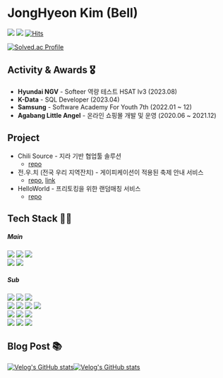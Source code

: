 <!-- ### WHERE AM I
+ 👨‍🎓 ~ 2020 사회복지학과 졸업 -->
<!-- + 📜 2021 ~ 2022 SSAFY 7th -->

# JongHyeon Kim (Bell) 
<a><img src="https://img.shields.io/badge/woaol@naver.com-20C997?style=flat-square&logo=naver&logoColor=white" /></a> 
<a><img src="https://img.shields.io/badge/whdgus269@gmail.com-EA4335?style=flat-square&logo=Gmail&logoColor=white" /></a> 
[![Hits](https://hits.seeyoufarm.com/api/count/incr/badge.svg?url=https%3A%2F%2Fgithub.com%2Fbeberiche&count_bg=%2379C83D&title_bg=%23555555&icon=&icon_color=%23E7E7E7&title=hits&edge_flat=false)](https://hits.seeyoufarm.com)

[![Solved.ac Profile](http://mazassumnida.wtf/api/v2/generate_badge?boj=beberiche)](https://solved.ac/beberiche/)

## Activity & Awards 🎖️
<!-- + **Samsung Electronics DX** - S/W 역량 테스트 Level B (2024.03) -->
<!-- + **Samsung Electronics DX** - S/W Algorithms 역량 강화 특강 (2024.02 ~ 03) -->
+ **Hyundai NGV** - Softeer 역량 테스트 HSAT lv3 (2023.08)
+ **K-Data** - SQL Developer (2023.04)
+ **Samsung** - Software Academy For Youth 7th (2022.01 ~ 12)
+ **Agabang Little Angel** - 온라인 쇼핑몰 개발 및 운영 (2020.06 ~ 2021.12)

## Project 
+ Chili Source - 지라 기반 협업툴 솔루션
  - [repo](https://github.com/beberiche/Chili-source-m)
+ 전.우.치 (전국 우리 지역잔치) - 게이피케이션이 적용된 축제 안내 서비스
  - [repo](https://github.com/beberiche/Jeon-Woo-Chi), [link](https://jeonwoochi-m.shop)
+ HelloWorld - 프리토킹을 위한 랜덤매칭 서비스
  - [repo](https://github.com/beberiche/HelloWorld)

## Tech Stack 👨‍🔧
##### Main
<img src="https://img.shields.io/badge/Java-007396?style=for-the-badge&logo=Java&logoColor=white" /> <img src="https://img.shields.io/badge/Spring Boot-6DB33F?style=for-the-badge&logo=Spring&logoColor=white" /> <img src="https://img.shields.io/badge/JPA-BCAE79?style=for-the-badge&logo=Amazon RDS&logoColor=white" /></br><img src="https://img.shields.io/badge/TypeScript-3178C6?style=for-the-badge&logo=TypeScript&logoColor=white" /> <img src="https://img.shields.io/badge/React-61DAFB?style=for-the-badge&logo=react&logoColor=white" /> 

##### Sub
<img src="https://img.shields.io/badge/MySQL-4479A1?style=flat-square&logo=MySQL&logoColor=white" /> <img src="https://img.shields.io/badge/Redis-DC382D?style=flat-square&logo=redis&logoColor=white" /> <img src="https://img.shields.io/badge/MongoDB-339933?style=flat-square&logo=mongodb&logoColor=white" /></br><img src="https://img.shields.io/badge/Node.js-339933?style=flat-square&logo=node.js&logoColor=white" /> <img src="https://img.shields.io/badge/Nest.js-E0234E?style=flat-square&logo=nestjs&logoColor=white" /> <img src="https://img.shields.io/badge/C++-00599C?style=flat-square&logo=c&logoColor=white" /> <img src="https://img.shields.io/badge/Linux-FCC624?style=flat-square&logo=linux&logoColor=white" /></br><img src="https://img.shields.io/badge/Docker-2496ED?style=flat-square&logo=docker&logoColor=white" /> <img src="https://img.shields.io/badge/AWS-232F3E?style=flat-square&logo=amazonaws&logoColor=white" /> <img src="https://img.shields.io/badge/Jenkins-D24939?style=flat-square&logo=jenkins&logoColor=white" /></br><img src="https://img.shields.io/badge/ElasticStack-005571?style=flat-square&logo=elasticstack&logoColor=white" /> <img src="https://img.shields.io/badge/Prometheus-E6522C?style=flat-square&logo=prometheus&logoColor=white" /> <img src="https://img.shields.io/badge/Grafana-F46800?style=flat-square&logo=grafana&logoColor=white" />


## Blog Post 📚
[![Velog's GitHub stats](https://velog-readme-stats.vercel.app/api?name=beberiche&slug=돈이-없는-취준생은-노트북에-배포를-했다)](https://velog.io/@beberiche/%EB%8F%88%EC%9D%B4-%EC%97%86%EB%8A%94-%EC%B7%A8%EC%A4%80%EC%83%9D%EC%9D%80-%EB%85%B8%ED%8A%B8%EB%B6%81%EC%9C%BC%EB%A1%9C-%EB%B0%B0%ED%8F%AC%EB%A5%BC-%ED%96%88%EB%8B%A4)[![Velog's GitHub stats](https://velog-readme-stats.vercel.app/api?name=beberiche&slug=npmpackage)](https://velog.io/@beberiche/npmpackage)


<!-- + beberiche's `Algolithms` <a href="https://velog.io/@beberiche/series/BOJ"><img src="https://img.shields.io/badge/Velog-20C997?style=flat-square&logo=Velog&logoColor=white" /></a> -->

<!-- + beberiche's blog `Back-end` <a href="https://beberiche.notion.site/SSAFY-bc173c83a9d444038f5185ef452e2f19"><img src="https://img.shields.io/badge/Notion-000000?style=flat-square&logo=Notion&logoColor=white" /></a> -->

<!-- ### MY Tech Stack `Front-end`
<img src="https://img.shields.io/badge/HTML5-E34F26?style=flat-square&logo=HTML5&logoColor=white" /> 
<img src="https://img.shields.io/badge/CSS3-1572B6?style=flat-square&logo=CSS3&logoColor=white" /> 
<img src="https://img.shields.io/badge/Sass-CC6699?style=flat-square&logo=Sass&logoColor=white" /> 
<img src="https://img.shields.io/badge/JavaScript-F7DF1E?style=flat-square&logo=JavaScript&logoColor=white" /> 
<img src="https://img.shields.io/badge/Vue.js-4FC08D?style=flat-square&logo=Vue.js&logoColor=white" />  

### MY Tech Stack `Back-end`
<img src="https://img.shields.io/badge/Java-007396?style=flat-square&logo=Java&logoColor=white" /> 
<img src="https://img.shields.io/badge/Spring-6DB33F?style=flat-square&logo=Spring&logoColor=white" /> 
<img src="https://img.shields.io/badge/Spring Boot-6DB33F?style=flat-square&logo=Spring Boot&logoColor=white" /> </br>
<img src="https://img.shields.io/badge/MySQL-4479A1?style=flat-square&logo=MySQL&logoColor=white" /> 
 -->
